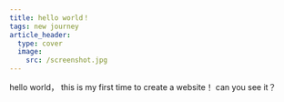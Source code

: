 ```yaml
---
title: hello world！
tags: new journey
article_header:
  type: cover
  image:
    src: /screenshot.jpg
---
```


hello world，
this is my first time to create a website！
can you see it？
